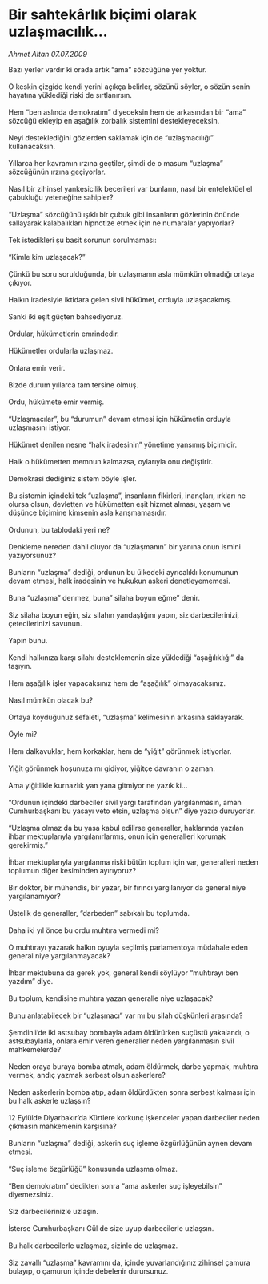 # Bir sahtekârlık biçimi olarak uzlaşmacılık...

*Ahmet Altan 07.07.2009*

<div class="taraf_structure_2col_1zq">
<div class="margen_n">



 <p>Bazı yerler vardır ki orada artık “ama” sözcüğüne yer yoktur. <br/><br/>O keskin çizgide kendi yerini açıkça belirler, sözünü söyler, o sözün senin hayatına yüklediği riski de sırtlanırsın. <br/><br/>Hem “ben aslında demokratım” diyeceksin hem de arkasından bir “ama” sözcüğü ekleyip en aşağılık zorbalık sistemini destekleyeceksin. <br/><br/>Neyi desteklediğini gözlerden saklamak için de “uzlaşmacılığı” kullanacaksın. <br/><br/>Yıllarca her kavramın ırzına geçtiler, şimdi de o masum “uzlaşma” sözcüğünün ırzına geçiyorlar. <br/><br/>Nasıl bir zihinsel yankesicilik becerileri var bunların, nasıl bir entelektüel el çabukluğu yeteneğine sahipler? <br/><br/>“Uzlaşma” sözcüğünü ışıklı bir çubuk gibi insanların gözlerinin önünde sallayarak kalabalıkları hipnotize etmek için ne numaralar yapıyorlar? <br/><br/>Tek istedikleri şu basit sorunun sorulmaması: <br/><br/>“Kimle kim uzlaşacak?” <br/><br/>Çünkü bu soru sorulduğunda, bir uzlaşmanın asla mümkün olmadığı ortaya çıkıyor. <br/><br/>Halkın iradesiyle iktidara gelen sivil hükümet, orduyla uzlaşacakmış. <br/><br/>Sanki iki eşit güçten bahsediyoruz. <br/><br/>Ordular, hükümetlerin emrindedir. <br/><br/>Hükümetler ordularla uzlaşmaz. <br/><br/>Onlara emir verir. <br/><br/>Bizde durum yıllarca tam tersine olmuş. <br/><br/>Ordu, hükümete emir vermiş. <br/><br/>“Uzlaşmacılar”, bu “durumun” devam etmesi için hükümetin orduyla uzlaşmasını istiyor. <br/><br/>Hükümet denilen nesne “halk iradesinin” yönetime yansımış biçimidir. <br/><br/>Halk o hükümetten memnun kalmazsa, oylarıyla onu değiştirir. <br/><br/>Demokrasi dediğiniz sistem böyle işler. <br/><br/>Bu sistemin içindeki tek “uzlaşma”, insanların fikirleri, inançları, ırkları ne olursa olsun, devletten ve hükümetten eşit hizmet alması, yaşam ve düşünce biçimine kimsenin asla karışmamasıdır. <br/><br/>Ordunun, bu tablodaki yeri ne? <br/><br/>Denkleme nereden dahil oluyor da “uzlaşmanın” bir yanına onun ismini yazıyorsunuz? <br/><br/>Bunların “uzlaşma” dediği, ordunun bu ülkedeki ayrıcalıklı konumunun devam etmesi, halk iradesinin ve hukukun askeri denetleyememesi. <br/><br/>Buna “uzlaşma” denmez, buna” silaha boyun eğme” denir. <br/><br/>Siz silaha boyun eğin, siz silahın yandaşlığını yapın, siz darbecilerinizi, çetecilerinizi savunun. <br/><br/>Yapın bunu. <br/><br/>Kendi halkınıza karşı silahı desteklemenin size yüklediği “aşağılıklığı” da taşıyın. <br/><br/>Hem aşağılık işler yapacaksınız hem de “aşağılık” olmayacaksınız. <br/><br/>Nasıl mümkün olacak bu? <br/><br/>Ortaya koyduğunuz sefaleti, “uzlaşma” kelimesinin arkasına saklayarak. <br/><br/>Öyle mi? <br/><br/>Hem dalkavuklar, hem korkaklar, hem de “yiğit” görünmek istiyorlar. <br/><br/>Yiğit görünmek hoşunuza mı gidiyor, yiğitçe davranın o zaman. <br/><br/>Ama yiğitlikle kurnazlık yan yana gitmiyor ne yazık ki... <br/><br/>“Ordunun içindeki darbeciler sivil yargı tarafından yargılanmasın, aman Cumhurbaşkanı bu yasayı veto etsin, uzlaşma olsun” diye yazıp duruyorlar. <br/><br/>“Uzlaşma olmaz da bu yasa kabul edilirse generaller, haklarında yazılan ihbar mektuplarıyla yargılanırlarmış, onun için generalleri korumak gerekirmiş.” <br/><br/>İhbar mektuplarıyla yargılanma riski bütün toplum için var, generalleri neden toplumun diğer kesiminden ayırıyoruz? <br/><br/>Bir doktor, bir mühendis, bir yazar, bir fırıncı yargılanıyor da general niye yargılanamıyor? <br/><br/>Üstelik de generaller, “darbeden” sabıkalı bu toplumda. <br/><br/>Daha iki yıl önce bu ordu muhtıra vermedi mi? <br/><br/>O muhtırayı yazarak halkın oyuyla seçilmiş parlamentoya müdahale eden general niye yargılanmayacak? <br/><br/>İhbar mektubuna da gerek yok, general kendi söylüyor “muhtırayı ben yazdım” diye. <br/><br/>Bu toplum, kendisine muhtıra yazan generalle niye uzlaşacak? <br/><br/>Bunu anlatabilecek bir “uzlaşmacı” var mı bu silah düşkünleri arasında? <br/><br/>Şemdinli’de iki astsubay bombayla adam öldürürken suçüstü yakalandı, o astsubaylarla, onlara emir veren generaller neden yargılanmasın sivil mahkemelerde? <br/><br/>Neden oraya buraya bomba atmak, adam öldürmek, darbe yapmak, muhtıra vermek, andıç yazmak serbest olsun askerlere? <br/><br/>Neden askerlerin bomba atıp, adam öldürdükten sonra serbest kalması için bu halk askerle uzlaşsın? <br/><br/>12 Eylülde Diyarbakır’da Kürtlere korkunç işkenceler yapan darbeciler neden çıkmasın mahkemenin karşısına? <br/><br/>Bunların “uzlaşma” dediği, askerin suç işleme özgürlüğünün aynen devam etmesi. <br/><br/>“Suç işleme özgürlüğü” konusunda uzlaşma olmaz. <br/><br/>“Ben demokratım” dedikten sonra “ama askerler suç işleyebilsin” diyemezsiniz. <br/><br/>Siz darbecilerinizle uzlaşın. <br/><br/>İsterse Cumhurbaşkanı Gül de size uyup darbecilerle uzlaşsın. <br/><br/>Bu halk darbecilerle uzlaşmaz, sizinle de uzlaşmaz. <br/><br/>Siz zavallı “uzlaşma” kavramını da, içinde yuvarlandığınız zihinsel çamura bulayıp, o çamurun içinde debelenir durursunuz.</p>
<br/>
<br/>
<br/>



<br/>


<div id="taraf_not">
</div>

</div>


</div>
